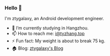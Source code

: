 ### Hello 👋

I'm ztygalaxy, an Android development engineer.

- 🔭 I’m currently studying in Hangzhou.
- 📫 How to reach me: [i@tyzhang.top](mailto:i@@tyzhang.top)
- ⚡ Fun fact: My weight is about to break 75 kg.
- 🏠 Blog: [ztygalaxy's Blog](https://tyzhang.top/)
